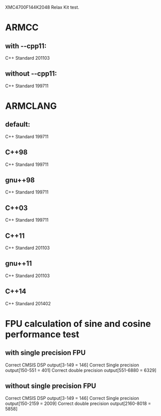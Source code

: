 XMC4700F144K2048 Relax Kit test.

# ARMCC
## with --cpp11:
C++ Standard 201103

## without --cpp11:
C++ Standard 199711

# ARMCLANG
## default:
C++ Standard 199711

## C++98
C++ Standard 199711

## gnu++98
C++ Standard 199711

## C++03
C++ Standard 199711

## C++11
C++ Standard 201103

## gnu++11
C++ Standard 201103

## C++14
C++ Standard 201402


# FPU calculation of sine and cosine performance test

## with single precision FPU
Correct CMSIS DSP output[3-149 = 146]
Correct Single precision output[150-551 = 401]
Correct double precision output[551-6880 = 6329]

## without single precision FPU
Correct CMSIS DSP output[3-149 = 146]
Correct Single precision output[150-2159 = 2009]
Correct double precision output[2160-8018 = 5858]
